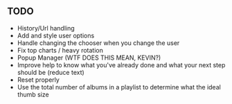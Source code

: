## TODO
* History/Url handling
* Add and style user options
* Handle changing the chooser when you change the user
* Fix top charts / heavy rotation
* Popup Manager (WTF DOES THIS MEAN, KEVIN?)
* Improve help to know what you've already done and what your next step should be (reduce text)
* Reset properly
* Use the total number of albums in a playlist to determine what the ideal thumb size
